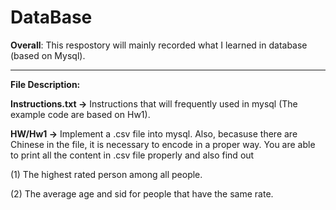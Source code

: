 # DataBase

**Overall**: This respostory will mainly recorded what I learned in database (based on Mysql).

---

**File Description:**

**Instructions.txt ->** Instructions that will frequently used in mysql (The example code are based on Hw1).

**HW/Hw1 ->** Implement a .csv file into mysql. Also, becasuse there are Chinese in the file, it is necessary to encode in a proper way. You are able to print all the content in .csv file properly and also find out

(1) The highest rated person among all people.

(2) The average age and sid for people that have the same rate.
